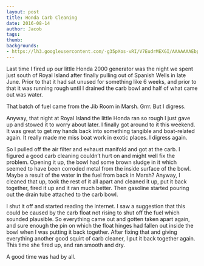 ```yaml
---
layout: post
title: Honda Carb Cleaning
date: 2016-08-14
author: Jacob
tags:
thumb: 
backgrounds:
- https://lh3.googleusercontent.com/-g35pXos-vRI/V7EudrMEXGI/AAAAAAAEbpg/ThXPtt3W52o/s640/blogger-image--1270911428.jpg
---
```


Last time I fired up our little Honda 2000 generator was the night we spent just south of Royal Island after finally pulling out of Spanish Wells in late June.  Prior to that it had sat unused for something like 6 weeks, and prior to that it was running rough until I drained the carb bowl and half of what came out was water.  

That batch of fuel came from the Jib Room in Marsh.  Grrr.  But I digress.  

Anyway, that night at Royal Island the little Honda ran so rough I just gave up and stowed it to worry about later.  I finally got around to it this weekend.  It was great to get my hands back into something tangible and boat-related again.  It really made me miss boat work in exotic places.  I digress again.  

So I pulled off the air filter and exhaust manifold and got at the carb.  I figured a good carb cleaning couldn’t hurt on and might well fix the problem.  Opening it up, the bowl had some brown sludge in it which seemed to have been corroded metal from the inside surface of the bowl.  Maybe a result of the water in the fuel from back in Marsh?  Anyway, I cleaned that up, took the rest of it all apart and cleaned it up, put it back together, fired it up and it ran much better.  Then gasoline started pouring out the drain tube attached to the carb bowl.  

I shut it off and started reading the internet.  I saw a suggestion that this could be caused by the carb float not rising to shut off the fuel which sounded plausible.  So everything came out and gotten taken apart again, and sure enough the pin on which the float hinges had fallen out inside the bowl when I was putting it back together.  After fixing that and giving everything another good squirt of carb cleaner, I put it back together again.  This time she fired up, and ran smooth and dry.  

A good time was had by all.
